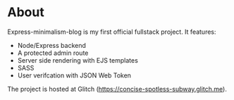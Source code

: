 # About
Express-minimalism-blog is my first official fullstack project. It features:
- Node/Express backend
- A protected admin route
- Server side rendering with EJS templates
- SASS
- User verifcation with JSON Web Token

The project is hosted at Glitch (https://concise-spotless-subway.glitch.me).
